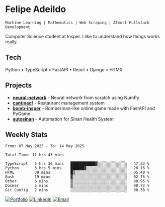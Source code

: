 # Felipe Adeildo

```
Machine Learning | Mathematics | Web Scraping | Almost-Fullstack Development
```

Computer Science student at Insper. I like to understand how things works really.

## Tech
Python • TypeScript • FastAPI • React • Django • HTMX

## Projects
- **[neural-network](https://github.com/felipeadeildo/neural-network)** - Neural network from scratch using NumPy
- **[cantinacf](https://github.com/felipeadeildo/cantinacf)** - Restaurant management system
- **[bomb-insper](https://github.com/insper-dev/bomb)** - Bomberman-like online game made with FastAPI and PyGame 
- **[autosinan](https://github.com/felipeadeildo/autosinan)** - Automation for Sinan Health System

## Weekly Stats
<!--START_SECTION:waka-->

```ansi
From: 07 May 2025 - To: 14 May 2025

Total Time: 11 hrs 43 mins

TypeScript   5 hrs 36 mins   ███████████▓░░░░░░░░░░░░░   47.33 %
Python       3 hrs 5 mins    ██████▓░░░░░░░░░░░░░░░░░░   26.16 %
HTML         39 mins         █▒░░░░░░░░░░░░░░░░░░░░░░░   05.49 %
Bash         19 mins         ▓░░░░░░░░░░░░░░░░░░░░░░░░   02.75 %
Other        6 mins          ▒░░░░░░░░░░░░░░░░░░░░░░░░   00.95 %
Docker       5 mins          ▒░░░░░░░░░░░░░░░░░░░░░░░░   00.72 %
Git Config   2 mins          ░░░░░░░░░░░░░░░░░░░░░░░░░   00.38 %
```

<!--END_SECTION:waka-->

[![Portfolio](https://img.shields.io/badge/felipeadeildo.com-FF6B6B?style=flat-square&logo=firefox&logoColor=white)](https://felipeadeildo.com)
[![LinkedIn](https://img.shields.io/badge/LinkedIn-0077B5?style=flat-square&logo=linkedin&logoColor=white)](https://linkedin.com/in/felipeadeildo)
[![Email](https://img.shields.io/badge/Email-D14836?style=flat-square&logo=gmail&logoColor=white)](mailto:contato@felipeadeildo.com)
